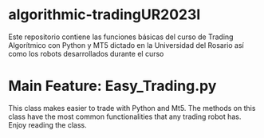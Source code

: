 # algorithmic-tradingUR2023I
Este repositorio contiene las funciones básicas del curso de Trading Algorítmico con Python y MT5 dictado en la Universidad del Rosario así como los robots desarrollados durante el curso

# Main Feature: Easy_Trading.py

This class makes easier to trade with Python and Mt5. The methods on this class have the most common functionalities that any trading robot has. Enjoy reading the class.
